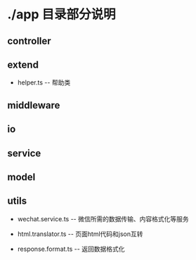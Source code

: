 # ./app 目录部分说明

## controller

## extend

* helper.ts -- 帮助类


## middleware

## io

## service

## model

## utils

* wechat.service.ts -- 微信所需的数据传输、内容格式化等服务

* html.translator.ts -- 页面html代码和json互转

* response.format.ts -- 返回数据格式化
